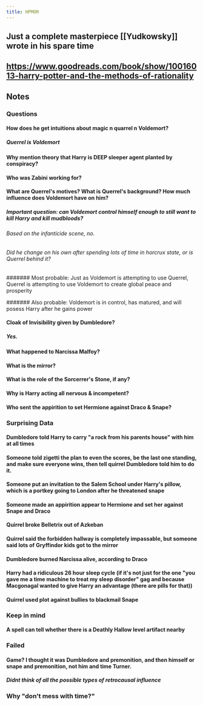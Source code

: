 ```yaml
---
title: HPMOR
---
```


## Just a complete masterpiece [[Yudkowsky]] wrote in his spare time

## https://www.goodreads.com/book/show/10016013-harry-potter-and-the-methods-of-rationality

## Notes
### Questions
#### How does he get intuitions about magic n quarrel n Voldemort?
##### Querrel is Voldemort

#### Why mention theory that Harry is DEEP sleeper agent planted by conspiracy?

#### Who was Zabini working for?

#### What are Querrel's motives? What is Querrel's background? How much influence does Voldemort have on him?
##### Important question: can Voldemort control himself enough to still want to kill Harry and kill mudbloods?
###### Based on the infanticide scene, no.

###### Did he change on his own after spending lots of time in horcrux state, or is Querrel behind it?
####### Most probable: Just as Voldemort is attempting to use Querrel, Querrel is attempting to use Voldemort to create global peace and prosperity

####### Also probable: Voldemort is in control, has matured, and will posess Harry after he gains power

#### Cloak of Invisibility given by Dumbledore?
##### Yes.

#### What happened to Narcissa Malfoy?

#### What is the mirror?

#### What is the role of the Sorcerrer's Stone, if any?

#### Why is Harry acting all nervous & incompetent?

#### Who sent the appirition to set Hermione against Draco & Snape?

### Surprising Data
#### Dumbledore told Harry to carry "a rock from his parents house" with him at all times

#### Someone told zigetti the plan to even the scores, be the last one standing, and make sure everyone wins, then tell quirrel Dumbledore told him to do it.

#### Someone put an invitation to the Salem School under Harry's pillow, which is a portkey going to London after he threatened snape

#### Someone made an appirition appear to Hermione and set her against Snape and Draco

#### Quirrel broke Belletrix out of Azkeban

#### Quirrel said the forbidden hallway is completely impassable, but someone said lots of Gryffindor kids got to the mirror

#### Dumbledore burned Narcissa alive, according to Draco

#### Harry had a ridiculous 26 hour sleep cycle (if it's not just for the one "you gave me a time machine to treat my sleep disorder" gag and because Macgonagal wanted to give Harry an advantage (there are pills for that))

#### Quirrel used plot against bullies to blackmail Snape

#### 

### Keep in mind
#### A spell can tell whether there is a Deathly Hallow level artifact nearby

### Failed
#### Game? I thought it was Dumbledore and premonition, and then himself or snape and premonition, not him and time Turner.
##### Didnt think of all the possible types of retrocausal influence

### Why "don't mess with time?"
#### 
